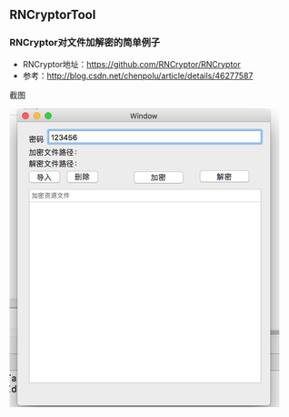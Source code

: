 ## RNCryptorTool

### RNCryptor对文件加解密的简单例子

> 
- RNCryptor地址：https://github.com/RNCryptor/RNCryptor
- 参考：http://blog.csdn.net/chenpolu/article/details/46277587

截图

![screenshot](https://raw.githubusercontent.com/fisherlee/RNCryptorTool/master/screenshot.png)